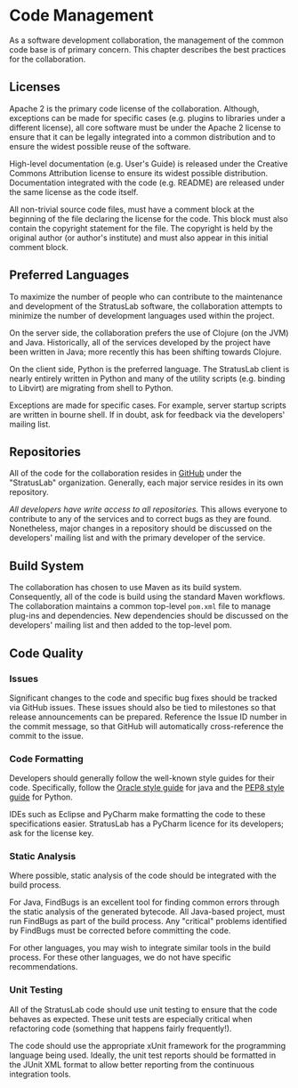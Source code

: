 
# Code Management

As a software development collaboration, the management of the common
code base is of primary concern.  This chapter describes the best
practices for the collaboration.

## Licenses

Apache 2 is the primary code license of the collaboration.  Although,
exceptions can be made for specific cases (e.g. plugins to libraries
under a different license), all core software must be under the Apache
2 license to ensure that it can be legally integrated into a common
distribution and to ensure the widest possible reuse of the software.

High-level documentation (e.g. User's Guide) is released under the
Creative Commons Attribution license to ensure its widest possible
distribution.  Documentation integrated with the code (e.g. README)
are released under the same license as the code itself.

All non-trivial source code files, must have a comment block at the
beginning of the file declaring the license for the code.  This block
must also contain the copyright statement for the file.  The copyright
is held by the original author (or author's institute) and must also
appear in this initial comment block.

## Preferred Languages

To maximize the number of people who can contribute to the maintenance
and development of the StratusLab software, the collaboration attempts
to minimize the number of development languages used within the
project.

On the server side, the collaboration prefers the use of Clojure (on
the JVM) and Java.  Historically, all of the services developed by the
project have been written in Java; more recently this has been
shifting towards Clojure.

On the client side, Python is the preferred language.  The StratusLab
client is nearly entirely written in Python and many of the utility
scripts (e.g. binding to Libvirt) are migrating from shell to Python.

Exceptions are made for specific cases.  For example, server startup
scripts are written in bourne shell.  If in doubt, ask for feedback
via the developers' mailing list.

## Repositories

All of the code for the collaboration resides in
[GitHub](http://github.com) under the "StratusLab" organization.
Generally, each major service resides in its own repository.

_All developers have write access to all repositories._  This allows
everyone to contribute to any of the services and to correct bugs as
they are found.  Nonetheless, major changes in a repository should be
discussed on the developers' mailing list and with the primary
developer of the service. 

## Build System

The collaboration has chosen to use Maven as its build system.
Consequently, all of the code is build using the standard Maven
workflows.  The collaboration maintains a common top-level `pom.xml`
file to manage plug-ins and dependencies.  New dependencies should be
discussed on the developers' mailing list and then added to the
top-level pom. 

## Code Quality

### Issues

Significant changes to the code and specific bug fixes should be
tracked via GitHub issues. These issues should also be tied to
milestones so that release announcements can be prepared.  Reference
the Issue ID number in the commit message, so that GitHub will
automatically cross-reference the commit to the issue.

### Code Formatting

Developers should generally follow the well-known style guides for
their code.  Specifically, follow the [Oracle style
guide](http://www.oracle.com/technetwork/java/codeconv-138413.html)
for java and the [PEP8 style
guide](http://www.python.org/dev/peps/pep-0008/) for Python.

IDEs such as Eclipse and PyCharm make formatting the code to these
specifications easier.  StratusLab has a PyCharm licence for its
developers; ask for the license key.

### Static Analysis

Where possible, static analysis of the code should be integrated with
the build process.

For Java, FindBugs is an excellent tool for finding common errors
through the static analysis of the generated bytecode.  All Java-based
project, must run FindBugs as part of the build process.  Any
"critical" problems identified by FindBugs must be corrected before
committing the code.

For other languages, you may wish to integrate similar tools in the
build process.  For these other languages, we do not have specific
recommendations. 

### Unit Testing

All of the StratusLab code should use unit testing to ensure that the
code behaves as expected.  These unit tests are especially critical
when refactoring code (something that happens fairly frequently!).  

The code should use the appropriate xUnit framework for the
programming language being used.  Ideally, the unit test reports
should be formatted in the JUnit XML format to allow better reporting
from the continuous integration tools. 
